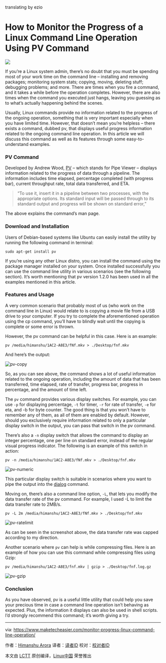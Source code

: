 translating by ezio

How to Monitor the Progress of a Linux Command Line Operation Using PV Command
================================================================================
![](https://www.maketecheasier.com/assets/uploads/2015/11/pv-featured-1.jpg)

If you’re a Linux system admin, there’s no doubt that you must be spending most of your work time on the command line – installing and removing packages; monitoring system stats; copying, moving, deleting stuff; debugging problems; and more. There are times when you fire a command, and it takes a while before the operation completes. However, there are also times when the command you executed just hangs, leaving you guessing as to what’s actually happening behind the scenes.

Usually, Linux commands provide no information related to the progress of the ongoing operation, something that is very important especially when you have limited time. However, that doesn’t mean you’re helpless – there exists a command, dubbed pv, that displays useful progress information related to the ongoing command line operation. In this article we will discuss this command as well as its features through some easy-to-understand examples.

### PV Command ###

Developed by Andrew Wood, [PV][1] – which stands for Pipe Viewer – displays information related to the progress of data through a pipeline. The information includes time elapsed, percentage completed (with progress bar), current throughput rate, total data transferred, and ETA.

> “To use it, insert it in a pipeline between two processes, with the appropriate options. Its standard input will be passed through to its standard output and progress will be shown on standard error,”

The above explains the command’s man page.

### Download and Installation ###

Users of Debian-based systems like Ubuntu can easily install the utility by running the following command in terminal:

    sudo apt-get install pv

If you’re using any other Linux distro, you can install the command using the package manager installed on your system. Once installed successfully you can use the command line utility in various scenarios (see the following section). It’s worth mentioning that pv version 1.2.0 has been used in all the examples mentioned in this article.

### Features and Usage ###

A very common scenario that probably most of us (who work on the command line in Linux) would relate to is copying a movie file from a USB drive to your computer. If you try to complete the aforementioned operation using the cp command, you’ll have to blindly wait until the copying is complete or some error is thrown.

However, the pv command can be helpful in this case. Here is an example:

    pv /media/himanshu/1AC2-A8E3/fNf.mkv > ./Desktop/fnf.mkv

And here’s the output:

![pv-copy](https://www.maketecheasier.com/assets/uploads/2015/10/pv-copy.png)

So, as you can see above, the command shows a lot of useful information related to the ongoing operation, including the amount of data that has been transferred, time elapsed, rate of transfer, progress bar, progress in percentage, and the amount of time left.

The `pv` command provides various display switches. For example, you can use `-p` for displaying percentage, `-t` for timer, `-r` for rate of transfer, `-e` for eta, and -b for byte counter. The good thing is that you won’t have to remember any of them, as all of them are enabled by default. However, should you exclusively require information related to only a particular display switch in the output, you can pass that switch in the pv command.

There’s also a `-n` display switch that allows the command to display an integer percentage, one per line on standard error, instead of the regular visual progress indicator. The following is an example of this switch in action:

    pv -n /media/himanshu/1AC2-A8E3/fNf.mkv > ./Desktop/fnf.mkv

![pv-numeric](https://www.maketecheasier.com/assets/uploads/2015/10/pv-numeric.png)

This particular display switch is suitable in scenarios where you want to pipe the output into the [dialog][2] command.

Moving on, there’s also a command line option, `-L`, that lets you modify the data transfer rate of the pv command. For example, I used -L to limit the data transfer rate to 2MB/s.

    pv -L 2m /media/himanshu/1AC2-A8E3/fNf.mkv > ./Desktop/fnf.mkv

![pv-ratelimit](https://www.maketecheasier.com/assets/uploads/2015/10/pv-ratelimit.png)

As can be seen in the screenshot above, the data transfer rate was capped according to my direction.

Another scenario where `pv` can help is while compressing files. Here is an example of how you can use this command while compressing files using Gzip:

    pv /media/himanshu/1AC2-A8E3/fnf.mkv | gzip > ./Desktop/fnf.log.gz

![pv-gzip](https://www.maketecheasier.com/assets/uploads/2015/10/pv-gzip.png)

### Conclusion ###

As you have observed, pv is a useful little utility that could help you save your precious time in case a command line operation isn’t behaving as expected. Plus, the information it displays can also be used in shell scripts. I’d strongly recommend this command; it’s worth giving a try.

--------------------------------------------------------------------------------

via: https://www.maketecheasier.com/monitor-progress-linux-command-line-operation/

作者：[Himanshu Arora][a]
译者：[译者ID](https://github.com/译者ID)
校对：[校对者ID](https://github.com/校对者ID)

本文由 [LCTT](https://github.com/LCTT/TranslateProject) 原创编译，[Linux中国](https://linux.cn/) 荣誉推出

[a]:https://www.maketecheasier.com/author/himanshu/
[1]:http://linux.die.net/man/1/pv
[2]:http://linux.die.net/man/1/dialog

